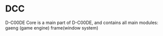 DCC
===

D-C00DE Core is a main part of D-C00DE, and contains all main modules: gaeng (game engine) frame(window system)